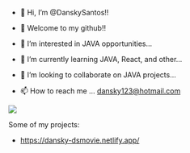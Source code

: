- 👋 Hi, I’m @DanskySantos!!  
- 👋 Welcome to my github!!

- 👀 I’m interested in JAVA opportunities...
- 🌱 I’m currently learning JAVA, React, and other...
- 💞️ I’m looking to collaborate on JAVA projects...
- 📫 How to reach me ... dansky123@hotmail.com

<img src="https://cdn.jsdelivr.net/gh/devicons/devicon/icons/java/java-original-wordmark.svg" />


Some of my projects: 
- https://dansky-dsmovie.netlify.app/

<!---
DanskySantos/DanskySantos is a ✨ special ✨ repository because its `README.md` (this file) appears on your GitHub profile.
You can click the Preview link to take a look at your changes.
--->
